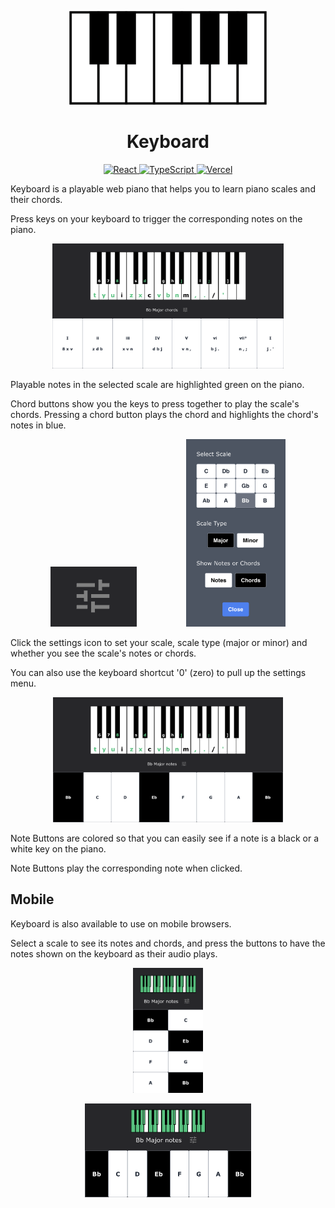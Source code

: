 <p align="center">
    <img src="public/icon-full.png" alt="Piano Icon Large" height="150px" />
</p>

<h1 align="center"><strong>Keyboard</strong></h1>

<p align="center">
    <a href="https://react.dev">
        <img src="https://img.shields.io/badge/react-%2320232a.svg?style=for-the-badge&logo=react&logoColor=%2361DAFB)" alt="React"/>
    </a>
    <a href="https://www.typescriptlang.org/">
        <img src="https://img.shields.io/badge/typescript-%23007ACC.svg?style=for-the-badge&logo=typescript&logoColor=white" alt="TypeScript"/>
    </a>
    <a href="https://www.vercel.com/">
        <img src="https://img.shields.io/badge/Vercel-000000?style=for-the-badge&logo=vercel&logoColor=white" alt="Vercel"/>
    </a>
</p>

Keyboard is a playable web piano that helps you to learn piano scales and their chords.

Press keys on your keyboard to trigger the corresponding notes on the piano.

<p align="center">
    <img src="public/README-images/Desktop-Chords.png" alt="Desktop Chords" height="200px" />
</p>

Playable notes in the selected scale are highlighted green on the piano.

Chord buttons show you the keys to press together to play the scale's chords. Pressing a chord button plays the chord and highlights the chord's notes in blue.

<p align="center">
    <img src="public/README-images/Settings-Icon.png" alt="Settings Icon"  />
    <span style="margin-left: 75px;"></span>
    <img src="public/README-images/Config-Modal.png" alt="Config Modal" height="300px" />
</p>

Click the settings icon to set your scale, scale type (major or minor) and whether you see the scale's notes or chords.

You can also use the keyboard shortcut '0' (zero) to pull up the settings menu.

<p align="center">
    <img src="public/README-images/Desktop-Notes.png" alt="Desktop Notes" height="200px" />
</p>

Note Buttons are colored so that you can easily see if a note is a black or a white key on the piano.

Note Buttons play the corresponding note when clicked.


## Mobile

Keyboard is also available to use on mobile browsers.

Select a scale to see its notes and chords, and press the buttons to have the notes shown on the keyboard as their audio plays.

<p align="center">
    <img src="public/README-images/Mobile-Notes.png" alt="Mobile Notes" height="200px" />
</p>


<p align="center">
    <img src="public/README-images/Mobile-Landscape-Notes.png" alt="Mobile Notes" height="150px" />
</p>
